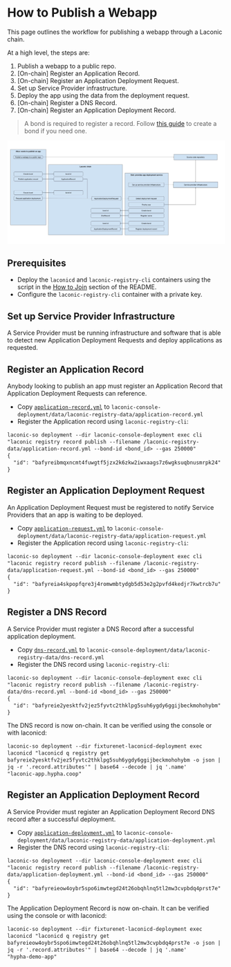 # How to Publish a Webapp

This page outlines the workflow for publishing a webapp through a Laconic chain. 

At a high level, the steps are:
1. Publish a webapp to a public repo.
2. [On-chain] Register an Application Record.
3. [On-chain] Register an Application Deployment Request.
4. Set up Service Provider infrastructure.
5. Deploy the app using the data from the deployment request.
6. [On-chain] Register a DNS Record.
7. [On-chain] Register an Application Deployment Record.

> A bond is required to register a record. Follow [this guide](./create-bond.md) to create a bond if you need one.

[![Webapp deployment workflow diagram](./publish-webapp-workflow.jpg)](./publish-webapp-workflow.svg)

## Prerequisites

* Deploy the `laconicd` and `laconic-registry-cli` containers using the script in the [How to Join](/devnet/README.md#how-to-join) section of the README.
* Configure the `laconic-registry-cli` container with a private key.

## Set up Service Provider Infrastructure

A Service Provider must be running infrastructure and software that is able to detect new Application Deployment Requests and deploy applications as requested.

## Register an Application Record

Anybody looking to publish an app must register an Application Record that Application Deployment Requests can reference.
  
* Copy [`application-record.yml`](application-record.yml) to `laconic-console-deployment/data/laconic-registry-data/application-record.yml`
* Register the Application record using `laconic-registry-cli`:
```
laconic-so deployment --dir laconic-console-deployment exec cli "laconic registry record publish --filename /laconic-registry-data/application-record.yml --bond-id <bond_id> --gas 250000"
{
  "id": "bafyreibmqxncmt4fuwgtf5jzx2k6zkw2iwxaags7z6wgksuqbnusmrpk24"
}
```

## Register an Application Deployment Request

An Application Deployment Request must be registered to notify Service Providers that an app is waiting to be deployed.

* Copy [`application-request.yml`](application-request.yml) to `laconic-console-deployment/data/laconic-registry-data/application-request.yml`
* Register the Application record using `laconic-registry-cli`:
```
laconic-so deployment --dir laconic-console-deployment exec cli "laconic registry record publish --filename /laconic-registry-data/application-request.yml --bond-id <bond_id> --gas 250000"
{
  "id": "bafyreia4skpopfqre3j4romwmbtydgb5d53e2g2pvfd4kedjr7kwtrcb7u"
}
```

## Register a DNS Record

A Service Provider must register a DNS Record after a successful application deployment.

* Copy [`dns-record.yml`](dns-record.yml) to `laconic-console-deployment/data/laconic-registry-data/dns-record.yml`
* Register the DNS record using `laconic-registry-cli`:
```
laconic-so deployment --dir laconic-console-deployment exec cli "laconic registry record publish --filename /laconic-registry-data/dns-record.yml --bond-id <bond_id> --gas 250000"
{
  "id": "bafyreie2yesktfv2jez5fyvtc2thklpg5suh6ygdy6ggijbeckmohohybm"
}
```

The DNS record is now on-chain. It can be verified using the console or with laconicd:
```
laconic-so deployment --dir fixturenet-laconicd-deployment exec laconicd "laconicd q registry get bafyreie2yesktfv2jez5fyvtc2thklpg5suh6ygdy6ggijbeckmohohybm -o json | jq -r '.record.attributes'" | base64 --decode | jq '.name'
"laconic-app.hypha.coop"
```

## Register an Application Deployment Record

A Service Provider must register an Application Deployment Record DNS record after a successful deployment.

* Copy [`application-deployment.yml`](application-deployment.yml) to `laconic-console-deployment/data/laconic-registry-data/application-deployment.yml`
* Register the DNS record using `laconic-registry-cli`:
```
laconic-so deployment --dir laconic-console-deployment exec cli "laconic registry record publish --filename /laconic-registry-data/application-deployment.yml --bond-id <bond_id> --gas 250000"
{
  "id": "bafyreieow4oybr5spo6imwtegd24t26obqhlnq5tl2mw3cvpbdq4prst7e"
}
```

The Application Deployment Record is now on-chain. It can be verified using the console or with laconicd:
```
laconic-so deployment --dir fixturenet-laconicd-deployment exec laconicd "laconicd q registry get bafyreieow4oybr5spo6imwtegd24t26obqhlnq5tl2mw3cvpbdq4prst7e -o json | jq -r '.record.attributes'" | base64 --decode | jq '.name'
"hypha-demo-app"
```
